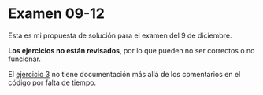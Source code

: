# Examen 09-12

Esta es mi propuesta de solución para el examen del 9 de diciembre.

**Los ejercicios no están revisados**, por lo que pueden no ser correctos o no funcionar.

El [ejercicio 3](src/main/kotlin/ejercicio3) no tiene documentación más allá de los comentarios en el código por falta de tiempo.
